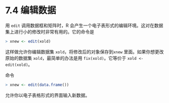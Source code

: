 # 7.4 编辑数据

 用 `edit` 调用数据框和矩阵时，R 会产生一个电子表形式的编辑环境。这对在数据集上进行小的修改时非常有用的。它的命令是

```R
> xnew <- edit(xold)
```

这样做允许你编辑数据集 `xold`，将修改后的对象保存到`xnew` 里面。如果你想更改原始的数据集 `xold`，最简单的办法是用 `fix(xold)`。它等价于 `xold <- edit(xold)`。

命令

```R
> xnew <- edit(data.frame())
```

允许你以电子表格形式的界面输入新数据。